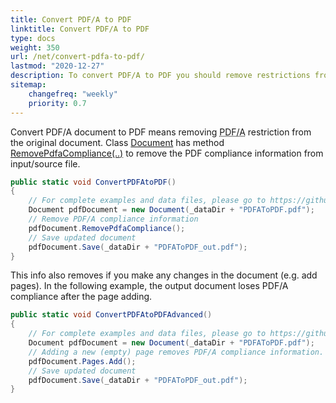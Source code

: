 ```yaml
---
title: Convert PDF/A to PDF
linktitle: Convert PDF/A to PDF
type: docs
weight: 350
url: /net/convert-pdfa-to-pdf/
lastmod: "2020-12-27"
description: To convert PDF/A to PDF you should remove restrictions from the original document. Aspose.PDF for .NET allows you to solve this problem easly and simply.
sitemap:
    changefreq: "weekly"
    priority: 0.7
---
```


Convert PDF/A document to PDF means removing <abbr title="Portable Document Format Archive
">PDF/A</abbr> restriction from the original document. Class [Document](https://apireference.aspose.com/pdf/net/aspose.pdf/document) has method [RemovePdfaCompliance(..)](https://apireference.aspose.com/pdf/net/aspose.pdf/document/methods/removepdfacompliance) to remove
the PDF compliance information from input/source file.

```csharp
public static void ConvertPDFAtoPDF()
{
    // For complete examples and data files, please go to https://github.com/aspose-pdf/Aspose.PDF-for-.NET
    Document pdfDocument = new Document(_dataDir + "PDFAToPDF.pdf");
    // Remove PDF/A compliance information
    pdfDocument.RemovePdfaCompliance();
    // Save updated document
    pdfDocument.Save(_dataDir + "PDFAToPDF_out.pdf");
}
```

This info also removes if you make any changes in the document (e.g. add pages). In the following example, the output document loses PDF/A compliance after the page adding.

```csharp
public static void ConvertPDFAtoPDFAdvanced()
{
    // For complete examples and data files, please go to https://github.com/aspose-pdf/Aspose.PDF-for-.NET
    Document pdfDocument = new Document(_dataDir + "PDFAToPDF.pdf");
    // Adding a new (empty) page removes PDF/A compliance information.
    pdfDocument.Pages.Add();
    // Save updated document
    pdfDocument.Save(_dataDir + "PDFAToPDF_out.pdf");
}
```
